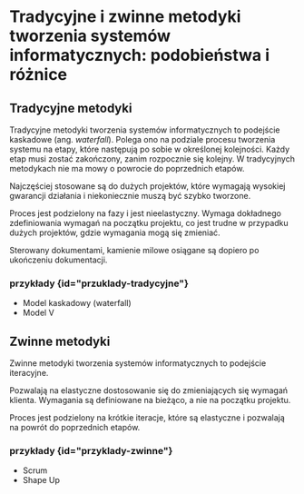 # Tradycyjne i zwinne metodyki tworzenia systemów informatycznych: podobieństwa i różnice

## Tradycyjne metodyki

Tradycyjne metodyki tworzenia systemów informatycznych to podejście kaskadowe
(ang. *waterfall*). Polega ono na podziale procesu tworzenia systemu na etapy,
które następują po sobie w określonej kolejności. Każdy etap musi zostać
zakończony, zanim rozpocznie się kolejny. W tradycyjnych metodykach nie ma mowy
o powrocie do poprzednich etapów.

Najczęściej stosowane są do dużych projektów, które wymagają wysokiej gwarancji działania i niekoniecznie muszą być szybko tworzone. 

Proces jest podzielony na fazy i jest nieelastyczny. Wymaga dokładnego zdefiniowania wymagań na początku projektu, co jest trudne w przypadku dużych projektów, gdzie wymagania mogą się zmieniać.

Sterowany dokumentami, kamienie milowe osiągane są dopiero po ukończeniu dokumentacji.

### przykłady {id="przuklady-tradycyjne"}

- Model kaskadowy (waterfall)
- Model V

## Zwinne metodyki

Zwinne metodyki tworzenia systemów informatycznych to podejście iteracyjne.

Pozwalają na elastyczne dostosowanie się do zmieniających się wymagań klienta. Wymagania są definiowane na bieżąco, a nie na początku projektu.

Proces jest podzielony na krótkie iteracje, które są elastyczne i pozwalają na powrót do poprzednich etapów.

### przykłady {id="przyklady-zwinne"}

- Scrum
- Shape Up
